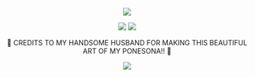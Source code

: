 
<div align="center">
  
![](https://komarev.com/ghpvc/?username=Luthervonivory&color=blue)

![](https://scontent.fbne8-1.fna.fbcdn.net/v/t1.15752-9/494828406_1001803755018958_6069479365167508777_n.jpg?_nc_cat=102&ccb=1-7&_nc_sid=0024fc&_nc_ohc=IPecIAqAVX0Q7kNvwGJwrxV&_nc_oc=AdlwaId-Up7HDyllyLdjoQcJhBzEWjnMcyYmbIr8CvZA1bNI1qcRi-ePfYHTGYAd9l4&_nc_ad=z-m&_nc_cid=1026&_nc_zt=23&_nc_ht=scontent.fbne8-1.fna&oh=03_Q7cD2QHtZVW2ClVdNg_vw1EEx8KifB0y41m28yV3scILKJIbIg&oe=68449CFC)
![](https://scontent.fbne8-1.fna.fbcdn.net/v/t1.15752-9/494831903_706702745247331_8829871909288398892_n.png?_nc_cat=108&ccb=1-7&_nc_sid=0024fc&_nc_ohc=ohTggN1-sl8Q7kNvwEZpqco&_nc_oc=AdnsIMiI-co2uBIrpZzh5_C4zfkOuLrgB-lW9kCtMbwzkpBxb3zh3QCMU7YBSg89qhY&_nc_ad=z-m&_nc_cid=1026&_nc_zt=23&_nc_ht=scontent.fbne8-1.fna&oh=03_Q7cD2QFWabCtCo54DFBiLylAzI3blBKicqThfPBD0wbyXD-RZg&oe=6843F644)

 💙 CREDITS TO MY HANDSOME HUSBAND FOR MAKING THIS BEAUTIFUL ART OF MY PONESONA!! 💙 







![](https://scontent.fbne8-1.fna.fbcdn.net/v/t1.15752-9/494832349_547948631715369_4951418704801789723_n.jpg?_nc_cat=101&ccb=1-7&_nc_sid=0024fc&_nc_ohc=muNNj7Q3mqcQ7kNvwHEFhAi&_nc_oc=Adm4eHxI1ZW-Msbhv5cUoVHxt_uyyMYV9C2cFSSiq91Dq4gFNdmHW0hM0_DrT8Kf1Cg&_nc_ad=z-m&_nc_cid=1026&_nc_zt=23&_nc_ht=scontent.fbne8-1.fna&oh=03_Q7cD2QHSMB_-LyA7fMYfQCwta3Ex6T2wpakxlGRM2rDHMNm-GQ&oe=6843ED8A)

